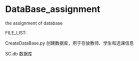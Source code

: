 # DataBase_assignment
the assignment of database

FILE_LIST: 

CreateDataBase.py 创建数据库，用于存放教师、学生和选课信息

SC.db 数据库

